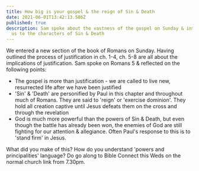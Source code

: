 ```yaml
---
title: How big is your gospel & the reign of Sin & Death
date: 2021-06-01T13:42:13.586Z
published: true
description: Sam spoke about the vastness of the gospel on Sunday & introduced
  us to the characters of Sin & Death
---
```

We entered a new section of the book of Romans on Sunday. Having outlined the process of justification in ch. 1-4, ch. 5-8 are all about the implications of justification. Sam spoke on Romans 5 & reflected on the following points:

* The gospel is more than justification - we are called to live new, resurrected life after we have been justified
* 'Sin' & 'Death' are personified by Paul in this chapter and throughout much of Romans. They are said to 'reign' or 'exercise dominion'. They hold all creation captive until Jesus defeats them on the cross and through the revelation
* God is much more powerful than the powers of Sin & Death, but even though the battle has already been won, the enemies of God are still fighting for our attention & allegiance. Often Paul's response to this is to 'stand firm' in Jesus.

What did you make of this? How do you understand 'powers and principalities' language? Do go along to Bible Connect this Weds on the normal church link from 7.30pm.